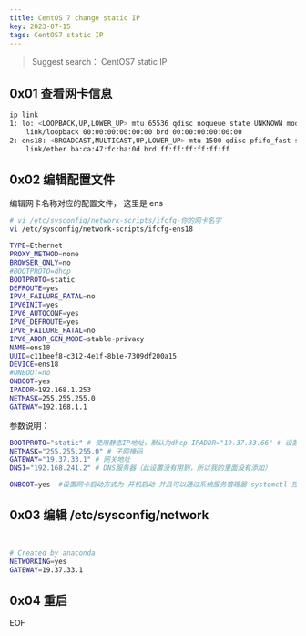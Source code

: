 ```yaml
---
title: CentOS 7 change static IP
key: 2023-07-15
tags: CentOS7 static IP
---
```


> Suggest search： CentOS7 static IP



<!--more-->

## 0x01 查看网卡信息

```bash
ip link
1: lo: <LOOPBACK,UP,LOWER_UP> mtu 65536 qdisc noqueue state UNKNOWN mode DEFAULT group default qlen 1000
    link/loopback 00:00:00:00:00:00 brd 00:00:00:00:00:00
2: ens18: <BROADCAST,MULTICAST,UP,LOWER_UP> mtu 1500 qdisc pfifo_fast state UP mode DEFAULT group default qlen 1000
    link/ether ba:ca:47:fc:ba:0d brd ff:ff:ff:ff:ff:ff

```

## 0x02 编辑配置文件

编辑网卡名称对应的配置文件， 这里是 ens

```bash
# vi /etc/sysconfig/network-scripts/ifcfg-你的网卡名字
vi /etc/sysconfig/network-scripts/ifcfg-ens18

TYPE=Ethernet
PROXY_METHOD=none
BROWSER_ONLY=no
#BOOTPROTO=dhcp
BOOTPROTO=static
DEFROUTE=yes
IPV4_FAILURE_FATAL=no
IPV6INIT=yes
IPV6_AUTOCONF=yes
IPV6_DEFROUTE=yes
IPV6_FAILURE_FATAL=no
IPV6_ADDR_GEN_MODE=stable-privacy
NAME=ens18
UUID=c11beef8-c312-4e1f-8b1e-7309df200a15
DEVICE=ens18
#ONBOOT=no
ONBOOT=yes
IPADDR=192.168.1.253
NETMASK=255.255.255.0
GATEWAY=192.168.1.1
```

参数说明：

```bash
BOOTPROTO="static" # 使用静态IP地址，默认为dhcp IPADDR="19.37.33.66" # 设置的静态IP地址
NETMASK="255.255.255.0" # 子网掩码 
GATEWAY="19.37.33.1" # 网关地址 
DNS1="192.168.241.2" # DNS服务器（此设置没有用到，所以我的里面没有添加）

ONBOOT=yes  #设置网卡启动方式为 开机启动 并且可以通过系统服务管理器 systemctl 控制网卡
```

## 0x03 编辑 /etc/sysconfig/network

```bash


# Created by anaconda
NETWORKING=yes
GATEWAY=19.37.33.1


```

## 0x04 重启

EOF


